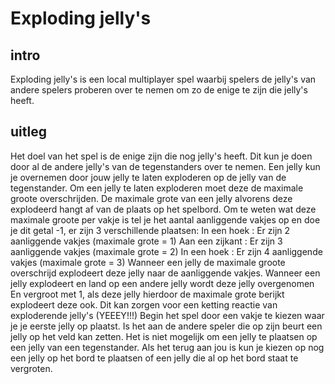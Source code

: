 <h1>Exploding jelly's</h1>
<h2>intro</h2>
<p>Exploding jelly's is een local multiplayer spel waarbij spelers de jelly's van andere spelers proberen over te nemen om zo de enige te zijn die jelly's heeft.</p>
<h2>uitleg</h2>
<p>Het doel van het spel is de enige zijn die nog jelly's heeft. Dit kun je doen door al de andere jelly's van de tegenstanders over te nemen. Een jelly kun je overnemen door jouw jelly te laten exploderen op de jelly van de tegenstander. Om een jelly te laten exploderen moet deze de maximale groote overschrijden. De maximale grote van een jelly alvorens deze explodeerd hangt af van de plaats op het spelbord. Om te weten wat deze maximale groote per vakje is tel je het aantal aanliggende vakjes op en doe je dit getal -1, er zijn 3 verschillende plaatsen:
In een hoek : Er zijn 2 aanliggende vakjes (maximale grote = 1)
Aan een zijkant : Er zijn 3 aanliggende vakjes (maximale grote = 2)
In een hoek : Er zijn 4 aanliggende vakjes (maximale grote = 3)
Wanneer een jelly de maximale groote overschrijd explodeert deze jelly naar de aanliggende vakjes. Wanneer een jelly explodeert en land op een andere jelly wordt deze jelly overgenomen En vergroot met 1, als deze jelly hierdoor de maximale grote berijkt explodeert deze ook. Dit kan zorgen voor een ketting reactie van exploderende jelly's (YEEEY!!!)
Begin het spel door een vakje te kiezen waar je je eerste jelly op plaatst.
Is het aan de andere speler die op zijn beurt een jelly op het veld kan zetten.
Het is niet mogelijk om een jelly te plaatsen op een jelly van een tegenstander.
Als het terug aan jou is kun je kiezen op nog een jelly op het bord te plaatsen of een jelly die al op het bord staat te vergroten.
</p>
